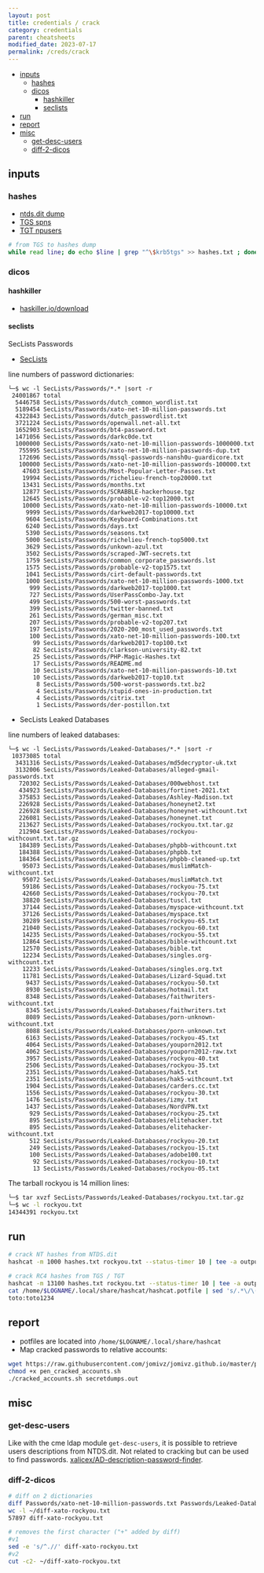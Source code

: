 ```yaml
---
layout: post
title: credentials / crack
category: credentials
parent: cheatsheets
modified_date: 2023-07-17
permalink: /creds/crack
---
```


<!-- vscode-markdown-toc -->
* [inputs](#inputs)
	* [hashes](#hashes)
	* [dicos](#dicos)
		* [hashkiller](#hashkiller)
		* [seclists](#seclists)
* [run](#run)
* [report](#report)
* [misc](#misc)
	* [get-desc-users](#get-desc-users)
	* [diff-2-dicos](#diff-2-dicos)

<!-- vscode-markdown-toc-config
	numbering=false
	autoSave=true
	/vscode-markdown-toc-config -->
<!-- /vscode-markdown-toc -->

## <a name='inputs'></a>inputs

### <a name='hashes'></a>hashes

* [ntds.dit dump](pen/win/creds#ntds.dit)
* [TGS spns](/pen/ad/discov#shoot-spns)
* [TGT npusers](/pen/ad/discov#shoot-npusers)

```sh
# from TGS to hashes dump
while read line; do echo $line | grep "^\$krb5tgs" >> hashes.txt ; done < tgs.txt
```

### <a name='dicos'></a>dicos

#### <a name='hashkiller'></a>hashkiller

* [haskiller.io/download](https://hashkiller.io/download)

#### <a name='seclists'></a>seclists

SecLists Passwords

* [SecLists](https://github.com/danielmiessler/SecLists)

line numbers of password dictionaries:
```
└─$ wc -l SecLists/Passwords/*.* |sort -r
 24001867 total
  5446758 SecLists/Passwords/dutch_common_wordlist.txt
  5189454 SecLists/Passwords/xato-net-10-million-passwords.txt
  4322843 SecLists/Passwords/dutch_passwordlist.txt
  3721224 SecLists/Passwords/openwall.net-all.txt
  1652903 SecLists/Passwords/bt4-password.txt
  1471056 SecLists/Passwords/darkc0de.txt
  1000000 SecLists/Passwords/xato-net-10-million-passwords-1000000.txt
   755995 SecLists/Passwords/xato-net-10-million-passwords-dup.txt
   172696 SecLists/Passwords/mssql-passwords-nansh0u-guardicore.txt
   100000 SecLists/Passwords/xato-net-10-million-passwords-100000.txt
    47603 SecLists/Passwords/Most-Popular-Letter-Passes.txt
    19994 SecLists/Passwords/richelieu-french-top20000.txt
    13431 SecLists/Passwords/months.txt
    12877 SecLists/Passwords/SCRABBLE-hackerhouse.tgz
    12645 SecLists/Passwords/probable-v2-top12000.txt
    10000 SecLists/Passwords/xato-net-10-million-passwords-10000.txt
     9999 SecLists/Passwords/darkweb2017-top10000.txt
     9604 SecLists/Passwords/Keyboard-Combinations.txt
     6240 SecLists/Passwords/days.txt
     5390 SecLists/Passwords/seasons.txt
     5000 SecLists/Passwords/richelieu-french-top5000.txt
     3629 SecLists/Passwords/unkown-azul.txt
     3502 SecLists/Passwords/scraped-JWT-secrets.txt
     1759 SecLists/Passwords/common_corporate_passwords.lst
     1575 SecLists/Passwords/probable-v2-top1575.txt
     1041 SecLists/Passwords/cirt-default-passwords.txt
     1000 SecLists/Passwords/xato-net-10-million-passwords-1000.txt
      999 SecLists/Passwords/darkweb2017-top1000.txt
      727 SecLists/Passwords/UserPassCombo-Jay.txt
      499 SecLists/Passwords/500-worst-passwords.txt
      399 SecLists/Passwords/twitter-banned.txt
      261 SecLists/Passwords/german_misc.txt
      207 SecLists/Passwords/probable-v2-top207.txt
      197 SecLists/Passwords/2020-200_most_used_passwords.txt
      100 SecLists/Passwords/xato-net-10-million-passwords-100.txt
       99 SecLists/Passwords/darkweb2017-top100.txt
       82 SecLists/Passwords/clarkson-university-82.txt
       25 SecLists/Passwords/PHP-Magic-Hashes.txt
       17 SecLists/Passwords/README.md
       10 SecLists/Passwords/xato-net-10-million-passwords-10.txt
       10 SecLists/Passwords/darkweb2017-top10.txt
        8 SecLists/Passwords/500-worst-passwords.txt.bz2
        4 SecLists/Passwords/stupid-ones-in-production.txt
        4 SecLists/Passwords/citrix.txt
        1 SecLists/Passwords/der-postillon.txt
```

* SecLists Leaked Databases

line numbers of leaked databases:
```
└─$ wc -l SecLists/Passwords/Leaked-Databases/*.* |sort -r
 10373085 total
  3431316 SecLists/Passwords/Leaked-Databases/md5decryptor-uk.txt
  3132006 SecLists/Passwords/Leaked-Databases/alleged-gmail-passwords.txt
   720302 SecLists/Passwords/Leaked-Databases/000webhost.txt
   434923 SecLists/Passwords/Leaked-Databases/fortinet-2021.txt
   375853 SecLists/Passwords/Leaked-Databases/Ashley-Madison.txt
   226928 SecLists/Passwords/Leaked-Databases/honeynet2.txt
   226928 SecLists/Passwords/Leaked-Databases/honeynet-withcount.txt
   226081 SecLists/Passwords/Leaked-Databases/honeynet.txt
   213627 SecLists/Passwords/Leaked-Databases/rockyou.txt.tar.gz
   212904 SecLists/Passwords/Leaked-Databases/rockyou-withcount.txt.tar.gz
   184389 SecLists/Passwords/Leaked-Databases/phpbb-withcount.txt
   184388 SecLists/Passwords/Leaked-Databases/phpbb.txt
   184364 SecLists/Passwords/Leaked-Databases/phpbb-cleaned-up.txt
    95073 SecLists/Passwords/Leaked-Databases/muslimMatch-withcount.txt
    95072 SecLists/Passwords/Leaked-Databases/muslimMatch.txt
    59186 SecLists/Passwords/Leaked-Databases/rockyou-75.txt
    42660 SecLists/Passwords/Leaked-Databases/rockyou-70.txt
    38820 SecLists/Passwords/Leaked-Databases/tuscl.txt
    37144 SecLists/Passwords/Leaked-Databases/myspace-withcount.txt
    37126 SecLists/Passwords/Leaked-Databases/myspace.txt
    30289 SecLists/Passwords/Leaked-Databases/rockyou-65.txt
    21040 SecLists/Passwords/Leaked-Databases/rockyou-60.txt
    14235 SecLists/Passwords/Leaked-Databases/rockyou-55.txt
    12864 SecLists/Passwords/Leaked-Databases/bible-withcount.txt
    12570 SecLists/Passwords/Leaked-Databases/bible.txt
    12234 SecLists/Passwords/Leaked-Databases/singles.org-withcount.txt
    12233 SecLists/Passwords/Leaked-Databases/singles.org.txt
    11781 SecLists/Passwords/Leaked-Databases/Lizard-Squad.txt
     9437 SecLists/Passwords/Leaked-Databases/rockyou-50.txt
     8930 SecLists/Passwords/Leaked-Databases/hotmail.txt
     8348 SecLists/Passwords/Leaked-Databases/faithwriters-withcount.txt
     8345 SecLists/Passwords/Leaked-Databases/faithwriters.txt
     8089 SecLists/Passwords/Leaked-Databases/porn-unknown-withcount.txt
     8088 SecLists/Passwords/Leaked-Databases/porn-unknown.txt
     6163 SecLists/Passwords/Leaked-Databases/rockyou-45.txt
     4064 SecLists/Passwords/Leaked-Databases/youporn2012.txt
     4062 SecLists/Passwords/Leaked-Databases/youporn2012-raw.txt
     3957 SecLists/Passwords/Leaked-Databases/rockyou-40.txt
     2506 SecLists/Passwords/Leaked-Databases/rockyou-35.txt
     2351 SecLists/Passwords/Leaked-Databases/hak5.txt
     2351 SecLists/Passwords/Leaked-Databases/hak5-withcount.txt
     1904 SecLists/Passwords/Leaked-Databases/carders.cc.txt
     1556 SecLists/Passwords/Leaked-Databases/rockyou-30.txt
     1476 SecLists/Passwords/Leaked-Databases/izmy.txt
     1437 SecLists/Passwords/Leaked-Databases/NordVPN.txt
      929 SecLists/Passwords/Leaked-Databases/rockyou-25.txt
      895 SecLists/Passwords/Leaked-Databases/elitehacker.txt
      895 SecLists/Passwords/Leaked-Databases/elitehacker-withcount.txt
      512 SecLists/Passwords/Leaked-Databases/rockyou-20.txt
      249 SecLists/Passwords/Leaked-Databases/rockyou-15.txt
      100 SecLists/Passwords/Leaked-Databases/adobe100.txt
       92 SecLists/Passwords/Leaked-Databases/rockyou-10.txt
       13 SecLists/Passwords/Leaked-Databases/rockyou-05.txt
```

The tarball rockyou is 14 million lines:

```sh
└─$ tar xvzf SecLists/Passwords/Leaked-Databases/rockyou.txt.tar.gz
└─$ wc -l rockyou.txt
14344391 rockyou.txt
```

## <a name='run'></a>run
```sh
# crack NT hashes from NTDS.dit
hashcat -m 1000 hashes.txt rockyou.txt --status-timer 10 | tee -a output.txt

# crack RC4 hashes from TGS / TGT
hashcat -m 13100 hashes.txt rockyou.txt --status-timer 10 | tee -a output.txt
cat /home/$LOGNAME/.local/share/hashcat/hashcat.potfile | sed 's/.*\/\(.*\)\*.*:\(.*\)/\1:\2/'
toto:toto1234
```

## <a name='report'></a>report

* potfiles are located into ```/home/$LOGNAME/.local/share/hashcat```
* Map cracked passwords to relative accounts:

```sh
wget https://raw.githubusercontent.com/jomivz/jomivz.github.io/master/playbook/pen_cracked_accounts.sh
chmod +x pen_cracked_accounts.sh
./cracked_accounts.sh secretdumps.out 
```

## <a name='misc'></a>misc 

### <a name='get-desc-users'></a>get-desc-users

Like with the cme ldap module ```get-desc-users```, it is possible to retrieve users descriptions from NTDS.dit.
Not related to cracking but can be used to find passwords.
[xalicex/AD-description-password-finder](https://github.com/xalicex/AD-description-password-finder).

### <a name='diff-2-dicos'></a>diff-2-dicos
```sh
# diff on 2 dictionaries
diff Passwords/xato-net-10-million-passwords.txt Passwords/Leaked-Databases/rockyou-75.txt -u | grep "^+" > ~/diff-xato-rockyou.txt
wc -l ~/diff-xato-rockyou.txt
57897 diff-xato-rockyou.txt

# removes the first character ("+" added by diff)
#v1
sed -e 's/^.//' diff-xato-rockyou.txt
#v2
cut -c2- ~/diff-xato-rockyou.txt
```
